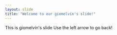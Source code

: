 ```yaml
---
layout: slide
title: "Welcome to our giomelvin's slide!"
---
```

This is giomelvin's slide
Use the left arrow to go back!